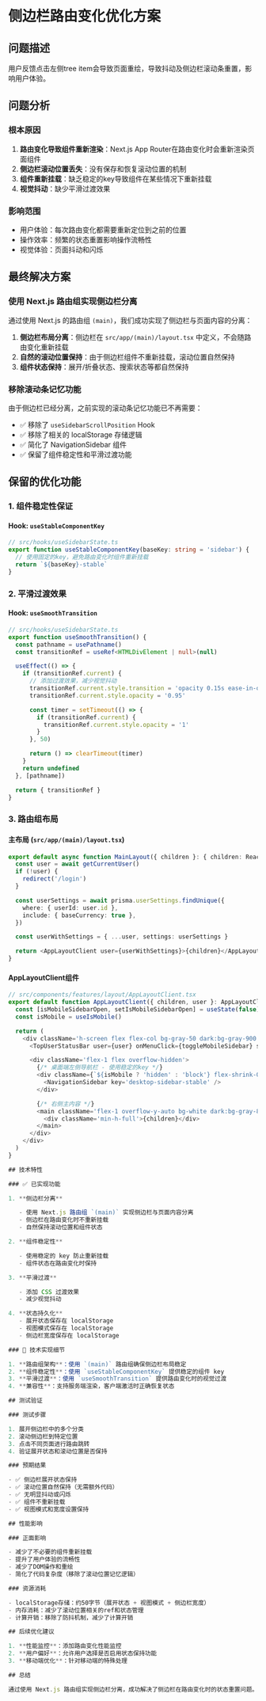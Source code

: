 # 侧边栏路由变化优化方案

## 问题描述

用户反馈点击左侧tree item会导致页面重绘，导致抖动及侧边栏滚动条重置，影响用户体验。

## 问题分析

### 根本原因

1. **路由变化导致组件重新渲染**：Next.js App Router在路由变化时会重新渲染页面组件
2. **侧边栏滚动位置丢失**：没有保存和恢复滚动位置的机制
3. **组件重新挂载**：缺乏稳定的key导致组件在某些情况下重新挂载
4. **视觉抖动**：缺少平滑过渡效果

### 影响范围

- 用户体验：每次路由变化都需要重新定位到之前的位置
- 操作效率：频繁的状态重置影响操作流畅性
- 视觉体验：页面抖动和闪烁

## 最终解决方案

### 使用 Next.js 路由组实现侧边栏分离

通过使用 Next.js 的路由组 `(main)`，我们成功实现了侧边栏与页面内容的分离：

1. **侧边栏布局分离**：侧边栏在 `src/app/(main)/layout.tsx` 中定义，不会随路由变化重新挂载
2. **自然的滚动位置保持**：由于侧边栏组件不重新挂载，滚动位置自然保持
3. **组件状态保持**：展开/折叠状态、搜索状态等都自然保持

### 移除滚动条记忆功能

由于侧边栏已经分离，之前实现的滚动条记忆功能已不再需要：

- ✅ 移除了 `useSidebarScrollPosition` Hook
- ✅ 移除了相关的 localStorage 存储逻辑
- ✅ 简化了 NavigationSidebar 组件
- ✅ 保留了组件稳定性和平滑过渡功能

## 保留的优化功能

### 1. 组件稳定性保证

#### Hook: `useStableComponentKey`

```typescript
// src/hooks/useSidebarState.ts
export function useStableComponentKey(baseKey: string = 'sidebar') {
  // 使用固定的key，避免路由变化时组件重新挂载
  return `${baseKey}-stable`
}
```

### 2. 平滑过渡效果

#### Hook: `useSmoothTransition`

```typescript
// src/hooks/useSidebarState.ts
export function useSmoothTransition() {
  const pathname = usePathname()
  const transitionRef = useRef<HTMLDivElement | null>(null)

  useEffect(() => {
    if (transitionRef.current) {
      // 添加过渡效果，减少视觉抖动
      transitionRef.current.style.transition = 'opacity 0.15s ease-in-out'
      transitionRef.current.style.opacity = '0.95'

      const timer = setTimeout(() => {
        if (transitionRef.current) {
          transitionRef.current.style.opacity = '1'
        }
      }, 50)

      return () => clearTimeout(timer)
    }
    return undefined
  }, [pathname])

  return { transitionRef }
}
```

### 3. 路由组布局

#### 主布局 (`src/app/(main)/layout.tsx`)

```typescript
export default async function MainLayout({ children }: { children: React.ReactNode }) {
  const user = await getCurrentUser()
  if (!user) {
    redirect('/login')
  }

  const userSettings = await prisma.userSettings.findUnique({
    where: { userId: user.id },
    include: { baseCurrency: true },
  })

  const userWithSettings = { ...user, settings: userSettings }

  return <AppLayoutClient user={userWithSettings}>{children}</AppLayoutClient>
}
```

#### AppLayoutClient组件

```typescript
// src/components/features/layout/AppLayoutClient.tsx
export default function AppLayoutClient({ children, user }: AppLayoutClientProps) {
  const [isMobileSidebarOpen, setIsMobileSidebarOpen] = useState(false)
  const isMobile = useIsMobile()

  return (
    <div className='h-screen flex flex-col bg-gray-50 dark:bg-gray-900'>
      <TopUserStatusBar user={user} onMenuClick={toggleMobileSidebar} showMenuButton={isMobile} />

      <div className='flex-1 flex overflow-hidden'>
        {/* 桌面端左侧导航栏 - 使用稳定的key */}
        <div className={`${isMobile ? 'hidden' : 'block'} flex-shrink-0`}>
          <NavigationSidebar key='desktop-sidebar-stable' />
        </div>

        {/* 右侧主内容 */}
        <main className='flex-1 overflow-y-auto bg-white dark:bg-gray-800'>
          <div className='min-h-full'>{children}</div>
        </main>
      </div>
    </div>
  )
}

## 技术特性

### ✅ 已实现功能

1. **侧边栏分离**

   - 使用 Next.js 路由组 `(main)` 实现侧边栏与页面内容分离
   - 侧边栏在路由变化时不重新挂载
   - 自然保持滚动位置和组件状态

2. **组件稳定性**

   - 使用稳定的 key 防止重新挂载
   - 组件状态在路由变化时保持

3. **平滑过渡**

   - 添加 CSS 过渡效果
   - 减少视觉抖动

4. **状态持久化**
   - 展开状态保存在 localStorage
   - 视图模式保存在 localStorage
   - 侧边栏宽度保存在 localStorage

### 🔧 技术实现细节

1. **路由组架构**：使用 `(main)` 路由组确保侧边栏布局稳定
2. **组件稳定性**：使用 `useStableComponentKey` 提供稳定的组件 key
3. **平滑过渡**：使用 `useSmoothTransition` 提供路由变化时的视觉过渡
4. **兼容性**：支持服务端渲染，客户端激活时正确恢复状态

## 测试验证

### 测试步骤

1. 展开侧边栏中的多个分类
2. 滚动侧边栏到特定位置
3. 点击不同页面进行路由跳转
4. 验证展开状态和滚动位置是否保持

### 预期结果

- ✅ 侧边栏展开状态保持
- ✅ 滚动位置自然保持（无需额外代码）
- ✅ 无明显抖动或闪烁
- ✅ 组件不重新挂载
- ✅ 视图模式和宽度设置保持

## 性能影响

### 正面影响

- 减少了不必要的组件重新挂载
- 提升了用户体验的流畅性
- 减少了DOM操作和重绘
- 简化了代码复杂度（移除了滚动位置记忆逻辑）

### 资源消耗

- localStorage存储：约50字节（展开状态 + 视图模式 + 侧边栏宽度）
- 内存消耗：减少了滚动位置相关的ref和状态管理
- 计算开销：移除了防抖机制，减少了计算开销

## 后续优化建议

1. **性能监控**：添加路由变化性能监控
2. **用户偏好**：允许用户选择是否启用状态保持功能
3. **移动端优化**：针对移动端的特殊处理

## 总结

通过使用 Next.js 路由组实现侧边栏分离，成功解决了侧边栏在路由变化时的状态重置问题。这种方案比之前的滚动位置记忆功能更加简洁和高效，用户现在可以在不同页面间切换时自然保持侧边栏的所有状态，大大提升了使用体验。
```
